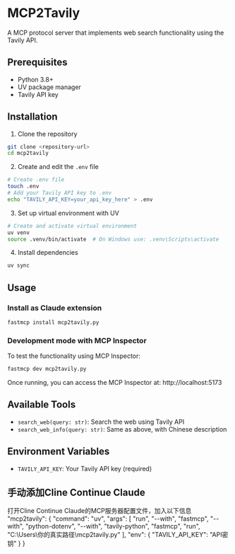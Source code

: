 # MCP2Tavily

A MCP protocol server that implements web search functionality using the Tavily API.

## Prerequisites

- Python 3.8+
- UV package manager
- Tavily API key

## Installation

1. Clone the repository
```bash
git clone <repository-url>
cd mcp2tavily
```

2. Create and edit the `.env` file
```bash
# Create .env file
touch .env
# Add your Tavily API key to .env
echo "TAVILY_API_KEY=your_api_key_here" > .env
```

3. Set up virtual environment with UV
```bash
# Create and activate virtual environment
uv venv
source .venv/bin/activate  # On Windows use: .venv\Scripts\activate
```

4. Install dependencies
```bash
uv sync
```

## Usage

### Install as Claude extension
```bash
fastmcp install mcp2tavily.py
```

### Development mode with MCP Inspector
To test the functionality using MCP Inspector:

```bash
fastmcp dev mcp2tavily.py
```

Once running, you can access the MCP Inspector at: http://localhost:5173

## Available Tools

- `search_web(query: str)`: Search the web using Tavily API
- `search_web_info(query: str)`: Same as above, with Chinese description

## Environment Variables

- `TAVILY_API_KEY`: Your Tavily API key (required)

## 手动添加Cline Continue Claude
打开Cline Continue Claude的MCP服务器配置文件，加入以下信息
"mcp2tavily": {
      "command": "uv",
      "args": [
        "run",
        "--with",
        "fastmcp",
        "--with",
        "python-dotenv",
        "--with",
        "tavily-python",
        "fastmcp",
        "run",
        "C:\\Users\\你的真实路径\\mcp2tavily.py"
      ],
      "env": {
        "TAVILY_API_KEY": "API密钥"
      }
    }
